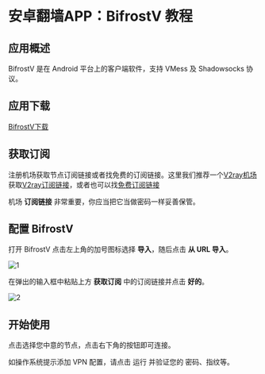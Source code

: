 # 安卓翻墙APP：BifrostV 教程

## 应用概述

BifrostV 是在 Android 平台上的客户端软件，支持 VMess 及 Shadowsocks 协议。

## 应用下载

[BifrostV下载](https://apkpure.com/bifrostv/com.github.dawndiy.bifrostv)

## 获取订阅

注册机场获取节点订阅链接或者找免费的订阅链接。这里我们推荐一个[V2ray机场](https://github.com/bannedbook/fanqiang/wiki/V2ray%E6%9C%BA%E5%9C%BA)获取[V2ray订阅链接](https://w1.v2dns.xyz/auth/register?code=cd79)，或者也可以找[免费订阅链接](https://w1.v2dns.xyz/auth/register?code=cd79)

机场 **订阅链接** 非常重要，你应当把它当做密码一样妥善保管。

## 配置 BifrostV

打开 BifrostV 点击左上角的加号图标选择 **导入**，随后点击 **从 URL 导入**。

![1](https://i.loli.net/2019/02/13/5c63064d21248.png)

在弹出的输入框中粘贴上方 **获取订阅** 中的订阅链接并点击 **好的**。

![2](https://i.loli.net/2019/02/13/5c6306e90f89f.png)

## 开始使用

点击选择您中意的节点，点击右下角的按钮即可连接。

如操作系统提示添加 VPN 配置，请点击 运行 并验证您的 密码、指纹等。
